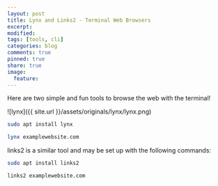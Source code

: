 ```yaml
---
layout: post
title: Lynx and Links2 - Terminal Web Browsers
excerpt:
modified:
tags: [tools, cli]
categories: blog
comments: true
pinned: true
share: true
image:
  feature:
---
```


Here are two simple and fun tools to browse the web with the terminal!

![lynx]({{ site.url }}/assets/originals/lynx/lynx.png)

```bash
sudo apt install lynx
```

```bash
lynx examplewebsite.com
```

links2 is a similar tool and may be set up with the following commands:

```bash
sudo apt install links2
```

```bash
links2 examplewebsite.com
```
